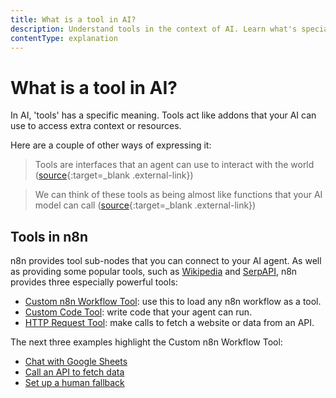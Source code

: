 ```yaml
---
title: What is a tool in AI?
description: Understand tools in the context of AI. Learn what's special about tools in n8n.
contentType: explanation
---
```


# What is a tool in AI?

In AI, 'tools' has a specific meaning. Tools act like addons that your AI can use to access extra context or resources.

Here are a couple of other ways of expressing it:

> Tools are interfaces that an agent can use to interact with the world ([source](https://js.langchain.com/docs/modules/agents/tools/){:target=_blank .external-link})

<!--  -->

> We can think of these tools as being almost like functions that your AI model can call ([source](https://www.udemy.com/course/chatgpt-and-langchain-the-complete-developers-masterclass/){:target=_blank .external-link})

## Tools in n8n

n8n provides tool sub-nodes that you can connect to your AI agent. As well as providing some popular tools, such as [Wikipedia](/integrations/builtin/cluster-nodes/sub-nodes/n8n-nodes-langchain.toolwikipedia/) and [SerpAPI](/integrations/builtin/cluster-nodes/sub-nodes/n8n-nodes-langchain.toolserpapi/), n8n provides three especially powerful tools:

* [Custom n8n Workflow Tool](/integrations/builtin/cluster-nodes/sub-nodes/n8n-nodes-langchain.toolworkflow/): use this to load any n8n workflow as a tool.
* [Custom Code Tool](/integrations/builtin/cluster-nodes/sub-nodes/n8n-nodes-langchain.toolcode/): write code that your agent can run.
* [HTTP Request Tool](/integrations/builtin/cluster-nodes/sub-nodes/n8n-nodes-langchain.toolhttprequest/): make calls to fetch a website or data from an API.

The next three examples highlight the Custom n8n Workflow Tool:

- [Chat with Google Sheets](/advanced-ai/examples/data-google-sheets/)  
- [Call an API to fetch data](/advanced-ai/examples/api-workflow-tool/)  
- [Set up a human fallback](/advanced-ai/examples/human-fallback/)  
